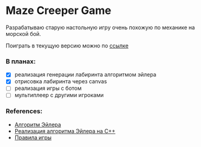 # Maze Creeper Game

Разрабатываю старую настольную игру очень похожую по механике на морской бой.

Поиграть в текущую версию можно по [ссылке](https://markov-msk.ru/maze/)
### В планах:
  - [x] реализация генерации лабиринта алгоритмом эйлера
  - [X] отрисовка лабиринта через canvas
  - [ ] реализация игры с ботом
  - [ ] мультиплеер с другими игроками

### References:

 - [Алгоритм Эйлера](https://habr.com/ru/post/176671/)
 - [Реализация алгоритма Эйлера на С++](https://github.com/lpestl/Maze)
 - [Правила игры](https://pikabu.ru/story/nastolnaya_igra_na_bumage__labirint_7438708)
